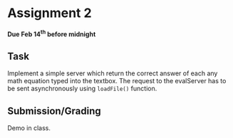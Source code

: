 # Assignment 2
**Due Feb 14<sup>th</sup> before midnight**

## Task 
Implement a simple server which return the correct answer of each any
math equation typed into the textbox. The request to the evalServer has
to be sent asynchronously using ``loadFile()`` function.


## Submission/Grading
Demo in class.
